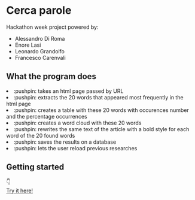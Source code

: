 # Cerca parole
Hackathon week project powered by:  
  - Alessandro Di Roma
  - Enore Lasi
  - Leonardo Grandolfo
  - Francesco Carenvali

## What the program does
<li>:pushpin: takes an html page passed by URL</li>
<li>:pushpin: extracts the 20 words that appeared most frequently in the html page</li>
<li>:pushpin: creates a table with these 20 words with occurences number and the percentage occurrences</li>
<li>:pushpin: creates a word cloud with these 20 words</li>
<li>:pushpin: rewrites the same text of the article with a bold style for each word of the 20 found words</li>
<li>:pushpin: saves the results on a database</li>
<li>:pushpin: lets the user reload previous researches</li>

## Getting started
:point_down:  
[Try it here!](http://cercaparole.000webhostapp.com/)
